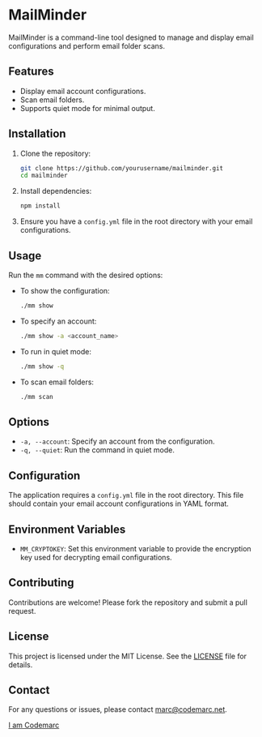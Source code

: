 # MailMinder

MailMinder is a command-line tool designed to manage and display email configurations and perform email folder scans.

## Features

- Display email account configurations.
- Scan email folders.
- Supports quiet mode for minimal output.

## Installation

1. Clone the repository:
   ```bash
   git clone https://github.com/yourusername/mailminder.git
   cd mailminder
   ```

2. Install dependencies:
   ```bash
   npm install
   ```

3. Ensure you have a `config.yml` file in the root directory with your email configurations.

## Usage

Run the `mm` command with the desired options:

- To show the configuration:
  ```bash
  ./mm show
  ```

- To specify an account:
  ```bash
  ./mm show -a <account_name>
  ```

- To run in quiet mode:
  ```bash
  ./mm show -q
  ```

- To scan email folders:
  ```bash
  ./mm scan
  ```

## Options

- `-a, --account`: Specify an account from the configuration.
- `-q, --quiet`: Run the command in quiet mode.

## Configuration

The application requires a `config.yml` file in the root directory. This file should contain your email account configurations in YAML format.

## Environment Variables

- `MM_CRYPTOKEY`: Set this environment variable to provide the encryption key used for decrypting email configurations.




## Contributing

Contributions are welcome! Please fork the repository and submit a pull request.

## License

This project is licensed under the MIT License. See the [LICENSE](LICENSE) file for details.

## Contact

For any questions or issues, please contact [marc@codemarc.net](mailto:marc@codemarc.net).  

[I am Codemarc](https://codemarc.net)

